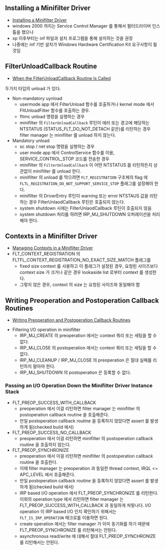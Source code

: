 

## Installing a Minifilter Driver
- [Installing a Minifilter Driver](https://msdn.microsoft.com/en-us/windows/hardware/drivers/ifs/installing-a-minifilter-driver)
- windows 2000 까지는 Service Control Manager 를 통해서 필터드라이버 인스톨을 했으나
- xp 이후부터는 inf 파일과 설치 프로그램을 통해 설치하는 것을 권장
- 나중에는 inf 기반 설치가 Windows Hardware Certification Kit 요구사항이 될것임

## FilterUnloadCallback Routine
- [When the FilterUnloadCallback Routine Is Called](https://msdn.microsoft.com/en-us/windows/hardware/drivers/ifs/when-the-filterunloadcallback-routine-is-called)

두가지 타입의 unload 가 있다. 
- Non-mandatory uynload
    - usermode app 에서 FilterUnload 함수를 호출하거나 kernel mode 에서 FltUnloadFilter 함수를 호출하는 경우.
    - fltmc unload 명령을 실행하는 경우
    - minifilter 의 ``FilterUnloadCallback`` 루틴이 에러 또는 경고에 해당하는 NTSTATUS (STATUS_FLT_DO_NOT_DETACH 같은)를 리턴하는 경우 filter manager 는 minifilter 를 unload 하지 않는다. 
- Mandatory unload  
    - sc stop / net stop 명령을 실행하는 경우
    - user mode app 에서 ControlService 함수를 이용, SERVICE_CONTROL_STOP 코드를 전송한 경우
    - minifilter 의 ``FilterUnloadCallback`` 이 어떤 NTSTATUS 를 리턴하든지 상관없이 minifilter 를 unload 한다. 
    - minifilter 의 unload 를 막으려면  `FLT_REGISTRATION` 구조체의 flag 에 `FLTL_REGISTRATION_DO_NOT_SUPPORT_SERVICE_STOP` 플래그를 설정해야 한다.   
    - minifilter 의 DriverEntry 루틴이 warning 또는 error NTSTAUS 값을 리턴하는 경우 FilterUnlaodCallback 루틴은 호출되지 않는다. 
    - system shutdown 시에는 FilterUnlaodCallback 루틴이 호출되지 않음
    - system shutdown 처리를 하려면 IRP_MJ_SHUTDOWN 오퍼레이션을 처리해야 한다. 

## Contexts in a Minifilter Driver
- [Managing Contexts in a Minifilter Driver](https://msdn.microsoft.com/en-us/windows/hardware/drivers/ifs/managing-contexts-in-a-minifilter-driver)
- FLT_CONTEXT_REGISTRATION 의 FLTFL_CONTEXT_REGISTRATION_NO_EXACT_SIZE_MATCH 플래그를
    - fixed size context 를 사용하고 이 플래그가 설정된 경우, 요청된 사이즈보다 context size 가 크거나 같은 경우 lookaside list 로부터 context 를 생성한다.
    - 그렇지 않은 경우, context 의 size 는 요청된 사이즈와 동일해야 함

## Writing Preoperation and Postoperation Callback Routines
- [Writing Preoperation and Postoperation Callback Routines](https://msdn.microsoft.com/en-us/windows/hardware/drivers/ifs/writing-preoperation-and-postoperation-callback-routines)
+ Filtering I/O operation in minifilter
    - IRP_MJ_CREATE 의 preoperation 에서는 context 쿼리 또는 세팅을 할 수 없다. 
    - IRP_MJ_CLOSE  의 postoperation 에서는  context 쿼리 또는 세팅을 할 수 없다. 
    - IRP_MJ_CLEANUP / IRP_MJ_CLOSE 의 preoperation 은 절대 실패를 리턴하지 말아야 한다.
    - IRP_MJ_SHUTDOWN 의 postoperation 은 등록할 수 없다.  
### Passing an I/O Operation Down the Minifilter Driver Instance Stack
+ FLT_PREOP_SUCCESS_WITH_CALLBACK
    - preoperation 에서 이걸 리턴하면 filter manager 는 minifilter 의 postoperation callback routine 을 호출해준다.
    - 만일 postoperation callback routine 을 등록하지 않았다면 assert 를 발생하게 됨(checked build 에서)
+ FLT_PREOP_SUCCESS_NO_CALLBACK
    - preoperation 에서 이걸 리턴하면 minifilter 의 postoperation callback routine 을 호출하지 않는다. 
+ FLT_PREOP_SYNCHRONIZE
    - preoperation 에서 이걸 리턴하면 minifilter 의 postoperation callback routine 을 호출한다. 
    - 이때 filter manager 는 preoperation 과 동일한 thread context, IRQL <= APC_LEVEL 에서 호출해준다.
    - 만일 postoperation callback routine 을 등록하지 않았다면 assert 를 발생하게 됨(checked build 에서)
    - IRP based I/O operation 에서 FLT_PREOP_SYNCHRONIZE 를 리턴한다. 이외의 operation type 에서 리턴하면 filter manager 는 FLT_PREOP_SUCCESS_WITH_CALLBACK 과 동일하게 처맇나다. I/O operation 이 IRP based I/O 인지 확인하기 위해서는 `FLT_IS_IRP_OPERATION` 매크로를 이용하면 된다. 
    - create operation 에서는 filter manager 가 이미 동기화를 하기 때문에 FLT_PREOP_SYNCHRONIZE 를 리턴해서는 안된다.
    - asynchronous read/write 에 대해서 절대 FLT_PREOP_SYNCHRONIZE 를 리턴해서는 안된다.  
